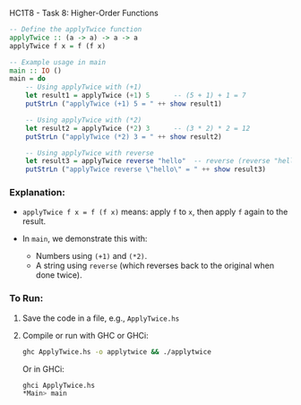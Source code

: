 HC1T8 - Task 8: Higher-Order Functions



```haskell
-- Define the applyTwice function
applyTwice :: (a -> a) -> a -> a
applyTwice f x = f (f x)

-- Example usage in main
main :: IO ()
main = do
    -- Using applyTwice with (+1)
    let result1 = applyTwice (+1) 5      -- (5 + 1) + 1 = 7
    putStrLn ("applyTwice (+1) 5 = " ++ show result1)

    -- Using applyTwice with (*2)
    let result2 = applyTwice (*2) 3      -- (3 * 2) * 2 = 12
    putStrLn ("applyTwice (*2) 3 = " ++ show result2)

    -- Using applyTwice with reverse
    let result3 = applyTwice reverse "hello"  -- reverse (reverse "hello") = "hello"
    putStrLn ("applyTwice reverse \"hello\" = " ++ show result3)
```

### Explanation:

* `applyTwice f x = f (f x)` means: apply `f` to `x`, then apply `f` again to the result.
* In `main`, we demonstrate this with:

  * Numbers using `(+1)` and `(*2)`.
  * A string using `reverse` (which reverses back to the original when done twice).

### To Run:

1. Save the code in a file, e.g., `ApplyTwice.hs`
2. Compile or run with GHC or GHCi:

   ```bash
   ghc ApplyTwice.hs -o applytwice && ./applytwice
   ```

   Or in GHCi:

   ```bash
   ghci ApplyTwice.hs
   *Main> main
   ```
